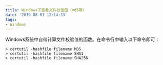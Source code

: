 ```yaml
---
title: Windows下查看文件校验值（md5等）
date: '2019-08-01 12:14:33'
tags:
- Windows
---
```


Windows系统中自带计算文件校验值的函数。在命令行中输入以下命令即可：

```shell
> certutil -hashfile filename MD5
> certutil -hashfile filename SHA1
> certutil -hashfile filename SHA256
```
